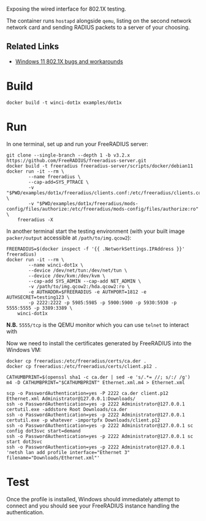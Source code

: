 Exposing the wired interface for 802.1X testing.

The container runs `hostapd` alongside `qemu`, listing on the second network network card and sending RADIUS packets to a server of your choosing.

## Related Links

 * [Windows 11 802.1X bugs and workarounds](https://github.com/corememltd/interop-eap-tls13#eap-ttls-and-peap)

# Build

    docker build -t winci-dot1x examples/dot1x

# Run

In one terminal, set up and run your FreeRADIUS server:

    git clone --single-branch --depth 1 -b v3.2.x https://github.com/FreeRADIUS/freeradius-server.git
    docker build -t freeradius freeradius-server/scripts/docker/debian11
    docker run -it --rm \
            --name freeradius \
            --cap-add=SYS_PTRACE \
            -v "$PWD/examples/dot1x/freeradius/clients.conf:/etc/freeradius/clients.conf:ro" \
            -v "$PWD/examples/dot1x/freeradius/mods-config/files/authorize:/etc/freeradius/mods-config/files/authorize:ro" \
        freeradius -X

In another terminal start the testing environment (with your built image `packer/output` accessible at `/path/to/img.qcow2`):

    FREERADIUS=$(docker inspect -f '{{ .NetworkSettings.IPAddress }}' freeradius)
    docker run -it --rm \
            --name winci-dot1x \
            --device /dev/net/tun:/dev/net/tun \
            --device /dev/kvm:/dev/kvm \
            --cap-add SYS_ADMIN --cap-add NET_ADMIN \
            -v /path/to/img.qcow2:/hda.qcow2:ro \
            -e AUTHADDR=$FREERADIUS -e AUTHPORT=1812 -e AUTHSECRET=testing123 \
            -p 2222:2222 -p 5985:5985 -p 5900:5900 -p 5930:5930 -p 5555:5555 -p 3389:3389 \
        winci-dot1x

**N.B.** `5555/tcp` is the QEMU monitor which you can use `telnet` to interact with

Now we need to install the certificates generated by FreeRADIUS into the Windows VM:

    docker cp freeradius:/etc/freeradius/certs/ca.der .
    docker cp freeradius:/etc/freeradius/certs/client.p12 .

    CATHUMBPRINT=$(openssl sha1 -c ca.der | sed -e 's/.*= //; s/:/ /g')
    m4 -D CATHUMBPRINT="$CATHUMBPRINT" Ethernet.xml.m4 > Ethernet.xml
    
    scp -o PasswordAuthentication=yes -P 2222 ca.der client.p12 Ethernet.xml Administrator@127.0.0.1:Downloads/
    ssh -o PasswordAuthentication=yes -p 2222 Administrator@127.0.0.1 certutil.exe -addstore Root Downloads/ca.der
    ssh -o PasswordAuthentication=yes -p 2222 Administrator@127.0.0.1 certutil.exe -p whatever -importpfx Downloads/client.p12
    ssh -o PasswordAuthentication=yes -p 2222 Administrator@127.0.0.1 sc config dot3svc start=demand
    ssh -o PasswordAuthentication=yes -p 2222 Administrator@127.0.0.1 sc start dot3svc
    ssh -o PasswordAuthentication=yes -p 2222 Administrator@127.0.0.1 'netsh lan add profile interface="Ethernet 3" filename="Downloads/Ethernet.xml"'

# Test

Once the profile is installed, Windows should immediately attempt to connect and you should see your FreeRADIUS instance handling the authentication.
